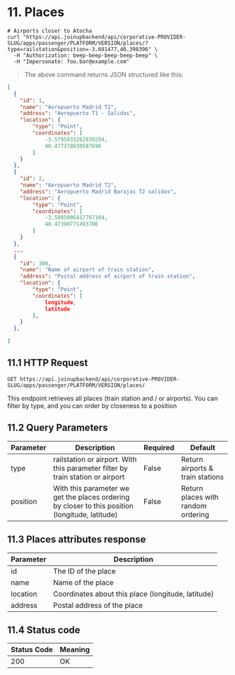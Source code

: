 # 11. Places

```shell
# Airports closer to Atocha
curl "https://api.joinupbackend/api/corporative-PROVIDER-SLUG/apps/passenger/PLATFORM/VERSION/places/?type=railstation&position=-3.681477,40.398396" \
  -H "Authorization: beep-beep-beep-beep-beep" \
  -H "Impersonate: foo.bar@example.com"
```
> The above command returns JSON structured like this:

```json
[
  {
    "id": 1,
    "name": "Aeropuerto Madrid T1",
    "address": "Aeropuerto T1 - Salidas",
    "location": {
        "type": "Point",
        "coordinates": [
            -3.5795833262939294,
            40.477378030587696
        ]
    }
  },
  {
    "id": 2,
    "name": "Aeropuerto Madrid T2",
    "address": "Aeropuerto Madrid Barajas T2 salidas",
    "location": {
        "type": "Point",
        "coordinates": [
            -3.5805006417767104,
            40.47390771493706
        ]
    }
  },
  ...
  {
    "id": 300,
    "name": "Name of airport of train station",
    "address": "Postal address of airport of train station",
    "location": {
        "type": "Point",
        "coordinates": [
            longitude,
            latitude
        ],
    }
  },

]
```


## 11.1 HTTP Request

`GET https://api.joinupbackend/api/corporative-PROVIDER-SLUG/apps/passenger/PLATFORM/VERSION/places/`

This endpoint retrieves all places (train station and / or airports). You can filter by type, and you can order by closeness to a position

## 11.2 Query Parameters


Parameter | Description | Required | Default
--------- | ----------- | ----------- | -----------
type | railstation or airport. With this parameter filter by train station or airport | False | Return airports & train stations
position | With this parameter we get the places ordering by closer to this position (longitude, latitude) |  False | Return places with random ordering


## 11.3 Places attributes response

Parameter | Description
--------- | -----------
id | The ID of the place
name | Name of the place
location | Coordinates about this place (longitude, latitude)
address | Postal address of the place

## 11.4 Status code

Status Code | Meaning
---------- | -------
200 | OK
